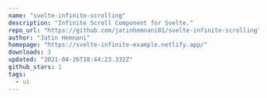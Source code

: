 ```yaml
---
name: "svelte-infinite-scrolling"
description: "Infinite Scroll Component for Svelte."
repo_url: "https://github.com/jatinhemnani01/svelte-infinite-scrolling"
author: "Jatin Hemnani"
homepage: "https://svelte-infinite-example.netlify.app/"
downloads: 3
updated: "2021-04-26T18:44:23.332Z"
github_stars: 1
tags: 
  - ui
---
```

